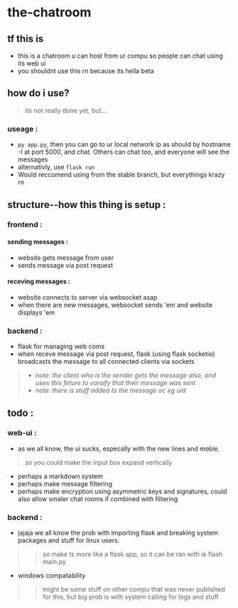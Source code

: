 # the-chatroom
## tf this is
- this is a chatroom u can host from ur compu so people can chat using its web ui
- you shouldnt use this rn because its hella beta

## how do i use?
> its not really done yet, but...
### useage : 
- ```py app.py```, then you can go to ur local network ip as should by hostname -I at port 5000, and chat. Others can chat too, and everyone will see the messages
- alternativly, use ```flask run```
- Would reccomend using from the stable branch, but everythings krazy rn

## structure--how this thing is setup : 
### frontend : 
#### sending messages : 
- website gets message from user
- sends message via post request
#### receving messages : 
- website connects to server via websocket asap
- when there are new messages, websocket sends 'em and website displays 'em
### backend : 
- flask for managing web coms 
- when receve message via post request, flask (using flask socketio) broadcasts the message to all connected clients via sockets
> - *note: the client who is the sender gets the message also, and uses this feture to varaify that their message was sent*
> - *note: there is stuff added to the message oc eg uid*

## todo : 
### web-ui : 
- as we all know, the ui sucks, especally with the new lines and moble. 
> so you could make the input box expand vertically
- perhaps a markdown system 
- perhaps make message filtering 
- perhaps make encryption using asymmetric keys and signatures, could also allow smaler chat rooms if combined with filtering
### backend : 
- jajaja we all know the prob with importing flask and breaking system packages and stuff for linux users. 
>> so make ts more like a flask app, so it can be ran with ie flash main.py 
- windows compatability 
>> might be some stuff on other compu that was never published for this, but big prob is with system calling for logs and stuff


